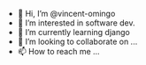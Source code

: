 - 👋 Hi, I’m @vincent-omingo
- 👀 I’m interested in software dev.
- 🌱 I’m currently learning django
- 💞️ I’m looking to collaborate on ...
- 📫 How to reach me ...

<!---
vincent-omingo/vincent-omingo is a ✨ special ✨ repository because its `README.md` (this file) appears on your GitHub profile.
You can click the Preview link to take a look at your changes.
--->
